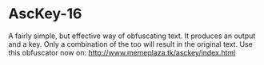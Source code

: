 # AscKey-16
A fairly simple, but effective way of obfuscating text. It produces an output and a key. Only a combination of the too will result in the original text. Use this obfuscator now on: http://www.memeplaza.tk/asckey/index.html
